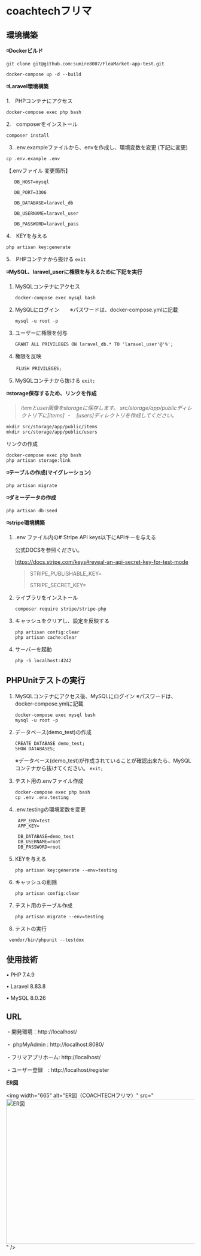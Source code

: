 # coachtechフリマ
## 環境構築
**◽️Dockerビルド**

```
git clone git@github.com:sumire8007/FleaMarket-app-test.git
```
```
docker-compose up -d --build
```

**◽️Laravel環境構築**

1.　PHPコンテナにアクセス
```
docker-compose exec php bash
```
2.　composerをインストール
```
composer install
```
3. .env.exampleファイルから、envを作成し、環境変数を変更 (下記に変更)
```
cp .env.example .env
```
【.envファイル 変更箇所】
```
   DB_HOST=mysql
   
   DB_PORT=3306
   
   DB_DATABASE=laravel_db
   
   DB_USERNAME=laravel_user
   
   DB_PASSWORD=laravel_pass
   ```
4.　KEYを与える
  ```
  php artisan key:generate
  ```
5.　PHPコンテナから抜ける
   ```exit```

**◽️MySQL、laravel_userに権限を与えるために下記を実行**
1. MySQLコンテナにアクセス
   ```
   docker-compose exec mysql bash
   ```
2. MySQLにログイン　　※パスワードは、docker-compose.ymlに記載
   ```
   mysql -u root -p
   ```           
5. ユーザーに権限を付与
   ```
   GRANT ALL PRIVILEGES ON laravel_db.* TO 'laravel_user'@'%';
   ```
  
4. 権限を反映
```
　  FLUSH PRIVILEGES;
   ```
  
5. MySQLコンテナから抜ける
   ```exit;```
   

**◽️storage保存するため、リンクを作成**

> *itemとuser画像をstorageに保存します。
  src/storage/app/publicディレクトリ下に[items] ・　[users]ディレクトリを作成してください。*
    
   ```
   mkdir src/storage/app/public/items
   mkdir src/storage/app/public/users
   ```
リンクの作成
```
docker-compose exec php bash
php artisan storage:link
```
  
**◽️テーブルの作成(マイグレーション)**
```
php artisan migrate
```

**◽️ダミーデータの作成**
```
php artisan db:seed
```
**◽️stripe環境構築**

1. .env ファイル内の# Stripe API keys以下にAPIキーを与える

   公式DOCSを参照ください。
   
   https://docs.stripe.com/keys#reveal-an-api-secret-key-for-test-mode
   
   > STRIPE_PUBLISHABLE_KEY=
   > 
   > STRIPE_SECRET_KEY=
   >
3. ライブラリをインストール
   ```
   composer require stripe/stripe-php
   ```
   
4. キャッシュをクリアし、設定を反映する
   ```
   php artisan config:clear
   php artisan cache:clear
   ```
5. サーバーを起動
   ```
   php -S localhost:4242
   ```

## PHPUnitテストの実行
1. MySQLコンテナにアクセス後、MySQLにログイン ※パスワードは、docker-compose.ymlに記載
   ```
   docker-compose exec mysql bash
   mysql -u root -p
   ```
2. データベース(demo_test)の作成 
   ```
   CREATE DATABASE demo_test;
   SHOW DATABASES;
   ```
   ※データベース(demo_test)が作成されていることが確認出来たら、MySQLコンテナから抜けてください。
   ```exit;```
   
3. テスト用の.envファイル作成
   ```
   docker-compose exec php bash
   cp .env .env.testing
   ```
4. .env.testingの環境変数を変更
   ```
    APP_ENV=test
    APP_KEY=

    DB_DATABASE=demo_test
    DB_USERNAME=root
    DB_PASSWORD=root
   ```
5. KEYを与える
   ```
   php artisan key:generate --env=testing
   ```
6. キャッシュの削除
   ```
   php artisan config:clear
   ```
7. テスト用のテーブル作成
   ```
   php artisan migrate --env=testing
   ```
8. テストの実行
  ```
   vendor/bin/phpunit --testdox
  ```

   
   
## 使用技術
• PHP 7.4.9

• Laravel 8.83.8

• MySQL 8.0.26


## URL

・開発環境：http://localhost/

・ phpMyAdmin : http://localhost:8080/

・フリマアプリホーム: http://localhost/

・ユーザー登録　: http://localhost/register


**ER図**

<img width="665" alt="ER図（COACHTECHフリマ）" src="<img width="556" height="387" alt="ER図" src="https://github.com/user-attachments/assets/244fcc7e-962f-4a3e-951b-c4806770173d" />
" />
